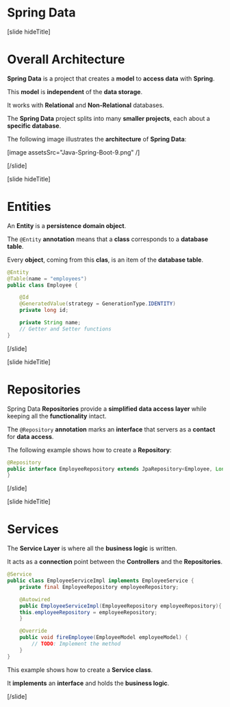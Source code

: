 # Spring Data

[slide hideTitle]

# Overall Architecture

**Spring Data** is a project that creates a **model** to **access data** with **Spring**.

This **model** is **independent** of the **data storage**.

It works with **Relational** and **Non-Relational** databases.

The **Spring Data** project splits into many **smaller projects**, each about a **specific database**.

The following image illustrates the **architecture** of **Spring Data**:

[image assetsSrc="Java-Spring-Boot-9.png" /]

[/slide]

[slide hideTitle]

# Entities

An **Entity** is a **persistence domain object**.

The `@Entity` **annotation** means that a **class** corresponds to a **database table**.

Every **object**, coming from this **clas**, is an item of the **database table**.

```java
@Entity
@Table(name = "employees")
public class Employee {

    @Id
    @GeneratedValue(strategy = GenerationType.IDENTITY)
    private long id;

    private String name;
    // Getter and Setter functions
}
```

[/slide]

[slide hideTitle]

# Repositories

Spring Data **Repositories** provide a **simplified data access layer** while keeping all the **functionality** intact.

The `@Repository` **annotation** marks an **interface** that servers as a **contact** for **data access**.

The following example shows how to create a **Repository**:

```java
@Repository
public interface EmployeeRepository extends JpaRepository<Employee, Long> {
}
```

[/slide]

[slide hideTitle]

# Services

The **Service Layer** is where all the **business logic** is written.

It acts as a **connection** point between the **Controllers** and the **Repositories**.

```java
@Service
public class EmployeeServiceImpl implements EmployeeService {
    private final EmployeeRepository employeeRepository;

    @Autowired
    public EmployeeServiceImpl(EmployeeRepository employeeRepository){
	this.employeeRepository = employeeRepository;
    }

    @Override
    public void fireEmployee(EmployeeModel employeeModel) { 
        // TODO: Implement the method 
    }
}
```

This example shows how to create a **Service class**.

It **implements** an **interface** and holds the **business logic**.

[/slide]